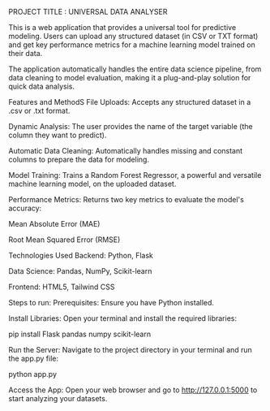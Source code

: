 PROJECT TITLE : UNIVERSAL DATA ANALYSER

This is a web application that provides a universal tool for predictive modeling. Users can upload any structured dataset (in CSV or TXT format) and get key performance metrics for a machine learning model trained on their data.

The application automatically handles the entire data science pipeline, from data cleaning to model evaluation, making it a plug-and-play solution for quick data analysis.

Features and MethodS
File Uploads: Accepts any structured dataset in a .csv or .txt format.

Dynamic Analysis: The user provides the name of the target variable (the column they want to predict).

Automatic Data Cleaning: Automatically handles missing and constant columns to prepare the data for modeling.

Model Training: Trains a Random Forest Regressor, a powerful and versatile machine learning model, on the uploaded dataset.

Performance Metrics: Returns two key metrics to evaluate the model's accuracy:

Mean Absolute Error (MAE)

Root Mean Squared Error (RMSE)

Technologies Used 
Backend: Python, Flask

Data Science: Pandas, NumPy, Scikit-learn

Frontend: HTML5, Tailwind CSS

Steps to run:
Prerequisites: Ensure you have Python installed.

Install Libraries: Open your terminal and install the required libraries:

pip install Flask pandas numpy scikit-learn

Run the Server: Navigate to the project directory in your terminal and run the app.py file:

python app.py

Access the App: Open your web browser and go to http://127.0.0.1:5000 to start analyzing your datasets.
